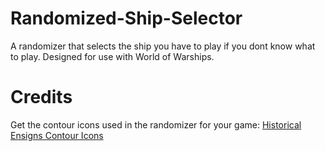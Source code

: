 # Randomized-Ship-Selector

A randomizer that selects the ship you have to play if you dont know what to play.
Designed for use with World of Warships.


Credits
=======
Get the contour icons used in the randomizer for your game: 
[Historical Ensigns Contour Icons](https://forum.worldofwarships.com/topic/68159-0702-historical-ensigns-contour-icons/)
